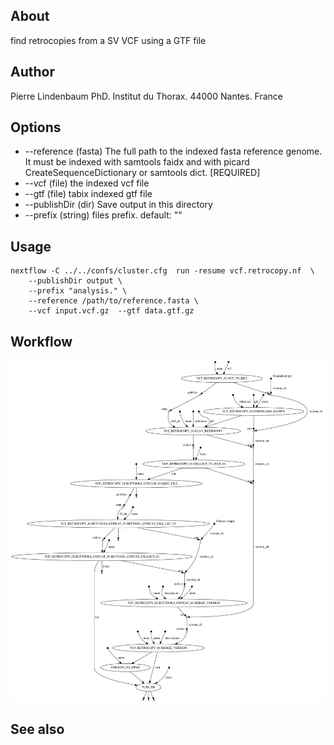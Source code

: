 
## About

find retrocopies from a SV VCF using a GTF file

## Author

Pierre Lindenbaum PhD. Institut du Thorax. 44000 Nantes. France

## Options

  * --reference (fasta) The full path to the indexed fasta reference genome. It must be indexed with samtools faidx and with picard CreateSequenceDictionary or samtools dict. [REQUIRED]
  * --vcf (file) the indexed vcf file
  * --gtf (file) tabix indexed gtf file
  * --publishDir (dir) Save output in this directory
  * --prefix (string) files prefix. default: ""

## Usage

```
nextflow -C ../../confs/cluster.cfg  run -resume vcf.retrocopy.nf  \
	--publishDir output \
	--prefix "analysis." \
	--reference /path/to/reference.fasta \
	--vcf input.vcf.gz 	--gtf data.gtf.gz
```

## Workflow

![workflow](./workflow.svg)
  
## See also


